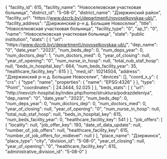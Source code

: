 {
    "facility_id": 615,
    "facility_name": "Новоселковская участковая больница",
    "district_id": "5-08-0",
    "district_name": "Дзержинский район",
    "facility_url": "https:\/\/www.dzcrb.by\/department\/novoselkovskaa-ub\/",
    "facility_address": "Дзержинский р-н д. Большие Новоселки",
    "title": "Новоселковская участковая больница",
    "facility_type": "0",
    "ap_1": "0",
    "name": "Новоселковская участковая больница",
    "state": "public institution",
    "stats": [
        {
            "url": "https:\/\/www.dzcrb.by\/department\/novoselkovskaa-ub\/",
            "dep_name": "0",
            "date_year": "2023",
            "num_beds_dep": 0,
            "num_deps_year": 0,
            "num_doctors_dep": 1,
            "num_doctors_med": 0,
            "year_of_closing": null,
            "year_of_opening": "0",
            "num_nurse_in_hosp": null,
            "total_nub_staf_hosp": null,
            "beds_in_hospital_key": 664,
            "num_beds_facility_year": 35,
            "healthcare_facility_key": 615
        }
    ],
    "med_id": 10214504,
    "address": "Дзержинский р-н д. Большие Новоселки",
    "devices": [],
    "coord_x_y": {
        "crs": {
            "type": "name",
            "properties": {
                "name": "EPSG:4326"
            }
        },
        "type": "Point",
        "coordinates": [
            24.3444,
            52.025
        ]
    },
    "beds_stats": [
        {
            "url": "http:\/\/nesvizh-hospital.by\/index.php\/home\/struktura\/podrazdeleniya",
            "dep_name": "0",
            "date_year": "2023",
            "num_beds_dep": 0,
            "num_deps_year": 0,
            "num_doctors_dep": 0,
            "num_doctors_med": 0,
            "year_of_closing": null,
            "year_of_opening": "0",
            "num_nurse_in_hosp": null,
            "total_nub_staf_hosp": null,
            "beds_in_hospital_key": 615,
            "num_beds_facility_year": 0,
            "healthcare_facility_key": 541
        }
    ],
    "job_offers": [
        {
            "locality": null,
            "job_offer_key": 193,
            "date_of_data_update": null,
            "number_of_job_offers": null,
            "healthcare_facility_key": 615,
            "number_of_job_offers_for_midlevel": null
        }
    ],
    "place_name": "Дзержинск",
    "place_type": "city",
    "division_id": "5-08-0",
    "year_of_closing": null,
    "year_of_opening": "0",
    "healthcare_facility_key": 615,
    "administrative_division_id": "5-08-0"
}